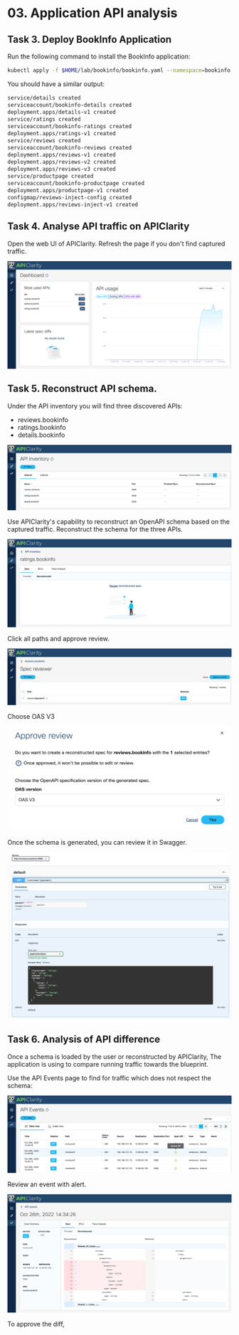 # 03. Application API analysis

## Task 3. Deploy BookInfo Application

Run the following command to install the BookInfo application:

```bash
kubectl apply -f $HOME/lab/bookinfo/bookinfo.yaml --namespace=bookinfo
```

You should have a similar output:

```console
service/details created
serviceaccount/bookinfo-details created
deployment.apps/details-v1 created
service/ratings created
serviceaccount/bookinfo-ratings created
deployment.apps/ratings-v1 created
service/reviews created
serviceaccount/bookinfo-reviews created
deployment.apps/reviews-v1 created
deployment.apps/reviews-v2 created
deployment.apps/reviews-v3 created
service/productpage created
serviceaccount/bookinfo-productpage created
deployment.apps/productpage-v1 created
configmap/reviews-inject-config created
deployment.apps/reviews-inject-v1 created
```

## Task 4. Analyse API traffic on APIClarity

Open the web UI of APIClarity. Refresh the page if you don't find captured traffic.

![](./images/2022-10-26-14-26-51.png)

## Task 5. Reconstruct API schema.

Under the API inventory you will find three discovered APIs:

* reviews.bookinfo
* ratings.bookinfo
* details.bookinfo

![](./images/2022-10-26-14-30-47.png)

Use APIClarity's capability to reconstruct an OpenAPI schema based on the captured traffic.
Reconstruct the schema for the three APIs.


![](./images/2022-10-26-14-28-45.png)


Click all paths and approve review.

![](./images/2022-10-26-14-32-48.png)

Choose OAS V3

![](./images/2022-10-26-14-33-34.png)

Once the schema is generated, you can review it in Swagger.

![](./images/2022-10-26-14-34-23.png)

## Task 6. Analysis of API difference

Once a schema is loaded by the user or reconstructed by APIClarity,
The application is using to compare running traffic towards the blueprint.

Use the API Events page to find for traffic which does not respect the schema:

![](./images/2022-10-26-14-37-23.png)

Review an event with alert.

![](./images/2022-10-26-14-37-52.png)

To approve the diff,